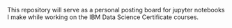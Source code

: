 This repository will serve as a personal posting board for jupyter notebooks I make while working on the IBM Data Science Certificate courses. 
